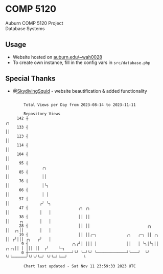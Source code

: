 # COMP 5120
Auburn COMP 5120 Project  
Database Systems

## Usage
- Website hosted on [auburn.edu/~wah0028](https://webhome.auburn.edu/~wah0028/)
- To create own instance, fill in the config vars in `src/database.php`

## Special Thanks
- [@SkydivingSquid](https://github.com/SkydivingSquid) - website beautification & added functionality

```

        Total Views per Day from 2023-08-14 to 2023-11-11

        Repository Views
     142 ┼                                                                   ╭╮
     133 ┤                                                                   ││
     123 ┤                                                                   ││
     114 ┤                                                                   ││
     104 ┤                                                                   ││
      95 ┤                                                                   ││              ╭╮
      85 ┤                                                                   ││              ││
      76 ┤                                                                   ││              │╰╮
      66 ┤                                                                   ││              │ │
      57 ┤                                                                   ││             ╭╯ ╰╮
      47 ┤                      ╭╮ ╭╮                                        ││             │   │
      38 ┤                      ││ ││                                        ││    ╭╮       │   │
      28 ┤                      ││ ││                         ╭╮             ││  ╭╮││       │   │
      19 ┤                      ││ ││╭─╮             ╭╮   ╭─╮ ││ ╭╮          ││ ╭╯│││ ╭╮   ╭╯   │
       9 ┤                   ╭╮╭╯│ │││ │             ││   │ ╰╮│╰╮││      ╭╮╭╮││ │ │││ ││  ╭╯    ╰─╮
       0 ┼───────────────────╯╰╯ ╰─╯╰╯ ╰─────────────╯╰───╯  ╰╯ ╰╯╰──────╯╰╯╰╯╰─╯ ╰╯╰─╯╰──╯       ╰

        Chart last updated - Sat Nov 11 23:59:33 2023 UTC
        
```
